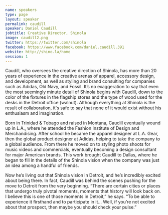 ```yaml
---
name: speakers
type: page
layout: speaker
permalink: caudill
speaker: Daniel Caudill
jobtitle: Creative Director, Shinola
image: caudill2.png
twitter: https://twitter.com/shinola
facebook: https://www.facebook.com/daniel.caudill.391
website: http://shino.la/home
session: 1
---
```

Caudill, who oversees the creative direction of Shinola, has more than 20 years of experience in the creative arenas of apparel, accessory design, and development, as well as styling and brand consulting for companies such as Adidas, Old Navy, and Fossil. It’s no exaggeration to say that even the most seemingly minute detail of Shinola begins with Caudill, down to the color of the fixtures in the flagship stores and the type of wood used for the desks in the Detroit office (walnut). Although everything at Shinola is the result of collaboration, it's safe to say that none of it would exist without his enthusiasm and imagination.

Born in Trinidad & Tobago and raised in Montana, Caudill eventually wound up in L.A., where he attended the Fashion Institute of Design and Merchandising. After school he became the apparel designer at L.A. Gear, then the global product designer at Adidas, helping to take the company to a global audience. From there he moved on to styling photo shoots for music videos and commercials, eventually becoming a design consultant for major American brands. This work brought Caudill to Dallas, where he began to fill in the details of the Shinola vision when the company was just an idea among a handful of friends.

Now he’s living out that Shinola vision in Detroit, and he’s incredibly excited about being there. In fact, Caudill was behind the scenes pushing for the move to Detroit from the very beginning. “There are certain cities or places that undergo truly pivotal moments, moments that history will look back on. I believe this is one of those moments in Detroit,” he says. “To be able to experience it firsthand and to participate in it… Well, if you’re not excited about that prospect, then maybe you should check your pulse.”